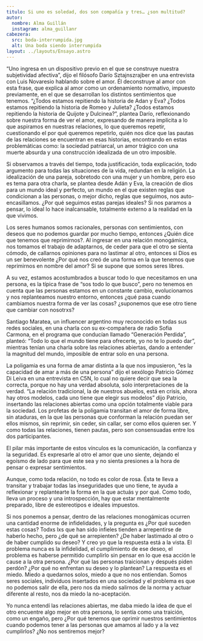 ```yaml
---
titulo: Si uno es soledad, dos son compañía y tres… ¿son multitud?
autor:
  nombre: Alma Guillán
  instagram: alma_guillanr
cabezera:
  src: boda-interrumpida.jpg
  alt: Una boda siendo interrumpida
layout: ../layouts/Ensayo.astro
---
```


“Uno ingresa en un dispositivo previo en el que se construye nuestra subjetividad afectiva”, dijo el filósofo Darío Sztajnszrajber en una entrevista con Luis Novaresio hablando sobre el amor. Él deconstruye al amor con esta frase, que explica al amor como un ordenamiento normativo, impuesto previamente, en el que se desarrollan los distintos sentimientos que tenemos. “¿Todos estamos repitiendo la historia de Adan y Eva? ¿Todos estamos repitiendo la historia de Romeo y Julieta? ¿Todos estamos repitiendo la historia de Quijote y Dulcinea?”, plantea Darío, reflexionando sobre nuestra forma de ver el amor, expresando de manera implícita a lo que aspiramos en nuestras relaciones, lo que queremos repetir, cuestionando el por qué queremos repetirlo, quién nos dice que las pautas de las relaciones se encuentran en esas historias, encontrando en estas problemáticas como: la sociedad patriarcal, un amor trágico con una muerte absurda y una construcción idealizada de un otro imposible.

Si observamos a través del tiempo, toda justificación, toda explicación, todo argumento para todas las situaciones de la vida, redundan en la religión. La idealización de una pareja, sobretodo con una mujer y un hombre, pero eso es tema para otra charla, se plantea desde Adán y Eva, la creación de dios para un mundo ideal y perfecto, un mundo en el que existen reglas que condicionan a las personas, o mejor dicho, reglas que seguimos, nos auto-encasillamos. ¿Por qué seguimos estas parejas ideales? Si nos paramos a pensar, lo ideal lo hace inalcansable, totalmente externo a la realidad en la que vivimos.

Los seres humanos somos racionales, personas con sentimientos, con deseos que no podemos guardar por mucho tiempo, entonces ¿Quién dice que tenemos que reprimirnos?. Al ingresar en una relación monogámica, nos tomamos el trabajo de adaptarnos, de ceder para que el otro se sienta cómodo, de callarnos opiniones para no lastimar al otro, entonces si Dios es un ser benevolente ¿Por qué nos creó de una forma en la que tenemos que reprimirnos en nombre del amor? Si se supone que somos seres libres.

A su vez, estamos acostumbrados a buscar todo lo que necesitamos en una persona, es la típica frase de “sos todo lo que busco”, pero no tenemos en cuenta que las personas estamos en un constante cambio, evolucionamos y nos replanteamos nuestro entorno, entonces ¿qué pasa cuando cambiamos nuestra forma de ver las cosas? ¿suponemos que ese otro tiene que cambiar con nosotrxs?

Santiago Maratea, un influencer argentino muy reconocido en todas sus redes sociales, en una charla con su ex-compañera de radio Sofia Carmona, en el programa que conducían llamado “Generación Perdida”, planteó: “Todo lo que el mundo tiene para ofrecerte, yo no te lo puedo dar”, mientras tenían una charla sobre las relaciones abiertas, dando a entender la magnitud del mundo, imposible de entrar solo en una persona.

La poligamia es una forma de amar distinta a la que nos impusieron, “es la capacidad de amar a más de una persona” dijo el sexólogo Patricio Gómez Di Leiva en una entrevista en C5N, lo cual no quiere decir que sea la correcta, porque no hay una verdad absoluta, solo interpretaciones de la verdad. “La relación tradicional, la de nuestros abuelos, está en crisis, ahora hay otros modelos, cada uno tiene que elegir sus modelos” dijo Patricio, insertando las relaciones abiertas como una opción totalmente viable para la sociedad. Los profetas de la poligamia transitan el amor de forma libre, sin ataduras, en la que las personas que conforman la relación puedan ser ellos mismos, sin reprimir, sin ceder, sin callar, ser como ellos quieren ser. Y como todas las relaciones, tienen pautas, pero son consensuadas entre los dos participantes.

El pilar más importante de estos vínculos es la comunicación, la confianza y la seguridad. Es expresarle al otro el amor que uno siente, dejando el egoísmo de lado para que este sea y no sienta presiones a la hora de pensar o expresar sentimientos.

Aunque, como toda relación, no todo es color de rosa. Ésta te lleva a transitar y trabajar todas las inseguridades que uno tiene, te ayuda a reflexionar y replantearte la forma en la que actuás y por qué. Como todo, lleva un proceso y una introspección, hay que estar mentalmente preparado, libre de estereotipos e ideales impuestos.

Si nos ponemos a pensar, dentro de las relaciones monogámicas ocurren una cantidad enorme de infidelidades, y la pregunta es ¿Por qué suceden estas cosas? Todxs lxs que han sido infieles tienden a arrepentirse de haberlo hecho, pero ¿de qué se arrepienten? ¿De haber lastimado al otro o de haber cumplido su deseo? Y creo yo que la respuesta está a la vista. El problema nunca es la infidelidad, el cumplimiento de ese deseo, el problema es haberse permitido cumplirlo sin pensar en lo que esa acción le cause a la otra persona. ¿Por qué las personas traicionan y después piden perdón? ¿Por qué no enfrentan su deseo y lo plantean? La respuesta es el miedo. Miedo a quedarnos solos, miedo a que no nos entiendan. Somos seres sociales, individuos insertados en una sociedad y el problema es que no podemos salir de ella, pero nos da miedo salirnos de la norma y actuar diferente al resto, nos da miedo la no-aceptación.

Yo nunca entendí las relaciones abiertas, me daba miedo la idea de que el otro encuentre algo mejor en otra persona, lo sentía como una traición, como un engaño, pero ¿Por qué tenemos que oprimir nuestros sentimientos cuando podemos tener a las personas que amamos al lado y a la vez cumplirlos? ¿No nos sentiremos mejor?
